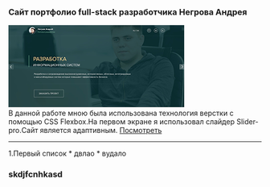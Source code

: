 ### Сайт портфолио full-stack разработчика Негрова Андрея

![mountains](resumeNA/images/photo_github.png "privew")                    
В данной работе мною была использована технология верстки с помощью CSS Flexbox.На первом экране я использовал слайдер Slider-pro.Сайт является адаптивным.
[Посмотреть](https://kostasnegrov.github.io/resumeNA/ "Описание")

---

1.Первый список
    * двлао
    * вудало
### skdjfcnhkasd
